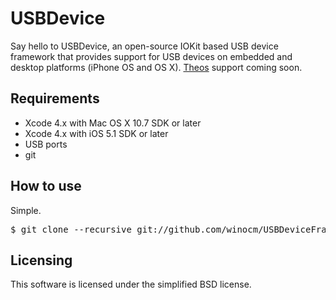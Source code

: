 # USBDevice

Say hello to USBDevice, an open-source IOKit based USB device framework that provides support for USB devices on embedded and desktop platforms (iPhone OS and OS X). [Theos](http://github.com/DHowett/theos) support coming soon.

## Requirements

* Xcode 4.x with Mac OS X 10.7 SDK or later
* Xcode 4.x with iOS 5.1 SDK or later 
* USB ports
* git

## How to use

Simple.

<pre>$ git clone --recursive git://github.com/winocm/USBDeviceFramework.git</pre>

## Licensing

This software is licensed under the simplified BSD license.

